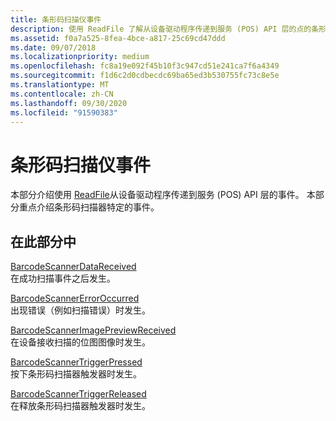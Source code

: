 ```yaml
---
title: 条形码扫描仪事件
description: 使用 ReadFile 了解从设备驱动程序传递到服务 (POS) API 层的点的条形码扫描器事件。
ms.assetid: f0a7a525-8fea-4bce-a817-25c69cd47ddd
ms.date: 09/07/2018
ms.localizationpriority: medium
ms.openlocfilehash: fc8a19e092f45b10f3c947cd51e241ca7f6a4349
ms.sourcegitcommit: f1d6c2d0cdbecdc69ba65ed3b530755fc73c8e5e
ms.translationtype: MT
ms.contentlocale: zh-CN
ms.lasthandoff: 09/30/2020
ms.locfileid: "91590383"
---
```

# <a name="barcode-scanner-events"></a>条形码扫描仪事件

本部分介绍使用 [ReadFile](/windows/win32/api/fileapi/nf-fileapi-readfile)从设备驱动程序传递到服务 (POS) API 层的事件。 本部分重点介绍条形码扫描器特定的事件。

## <a name="in-this-section"></a>在此部分中

[BarcodeScannerDataReceived](barcodescannerdatareceived.md)  
在成功扫描事件之后发生。

[BarcodeScannerErrorOccurred](barcodescannererroroccurred.md)  
出现错误（例如扫描错误）时发生。

[BarcodeScannerImagePreviewReceived](barcodescannerimagepreviewreceived.md)  
在设备接收扫描的位图图像时发生。

[BarcodeScannerTriggerPressed](barcodescannertriggerpressed.md)  
按下条形码扫描器触发器时发生。

[BarcodeScannerTriggerReleased](barcodescannertriggerreleased.md)  
在释放条形码扫描器触发器时发生。